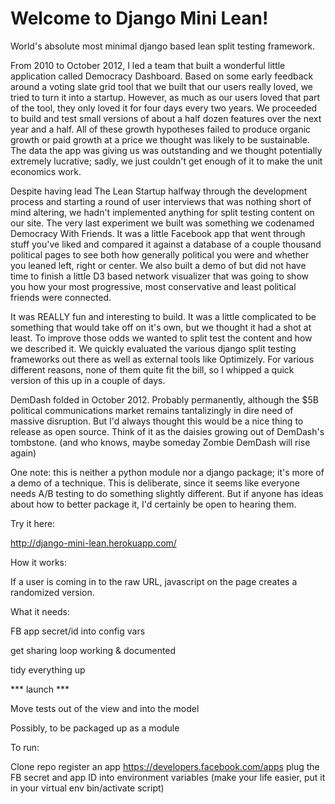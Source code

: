 Welcome to Django Mini Lean!
============================

World's absolute most minimal django based lean split testing framework.

From 2010 to October 2012, I led a team that built a wonderful little application called Democracy Dashboard. Based on some early feedback around a voting slate grid tool that we built that our users really loved, we tried to turn it into a startup. However, as much as our users loved that part of the tool, they only loved it for four days every two years. We proceeded to build and test small versions of about a half dozen features over the next year and a half. All of these growth hypotheses failed to produce organic growth or paid growth at a price we thought was likely to be sustainable. The data the app was giving us was outstanding and we thought potentially extremely lucrative; sadly, we just couldn't get enough of it to make the unit economics work.

Despite having lead The Lean Startup halfway through the development process and starting a round of user interviews that was nothing short of mind altering, we hadn't implemented anything for split testing content on our site. The very last experiment we built was something we codenamed Democracy With Friends. It was a little Facebook app that went through stuff you've liked and compared it against a database of a couple thousand political pages to see both how generally political you were and whether you leaned left, right or center. We also built a demo of but did not have time to finish a little D3 based network visualizer that was going to show you how your most progressive, most conservative and least political friends were connected.

It was REALLY fun and interesting to build. It was a little complicated to be something that would take off on it's own, but we thought it had a shot at least. To improve those odds we wanted to split test the content and how we described it. We quickly evaluated the various django split testing frameworks out there as well as external tools like Optimizely. For various different reasons, none of them quite fit the bill, so I whipped a quick version of this up in a couple of days.

DemDash folded in October 2012. Probably permanently, although the $5B political communications market remains tantalizingly in dire need of massive disruption. But I'd always thought this would be a nice thing to release as open source. Think of it as the daisies growing out of DemDash's tombstone. (and who knows, maybe someday Zombie DemDash will rise again)

One note: this is neither a python module nor a django package; it's more of a demo of a technique. This is deliberate, since it seems like everyone needs A/B testing to do something slightly different. But if anyone has ideas about how to better package it, I'd certainly be open to hearing them.






Try it here:

http://django-mini-lean.herokuapp.com/

How it works:

If a user is coming in to the raw URL, javascript on the page creates a randomized version.


What it needs:

FB app secret/id into config vars

get sharing loop working & documented

tidy everything up

*** launch ***

Move tests out of the view and into the model

Possibly, to be packaged up as a module

To run:

Clone repo
register an app https://developers.facebook.com/apps
plug the FB secret and app ID into environment variables (make your life easier, put it in your virtual env bin/activate script)

